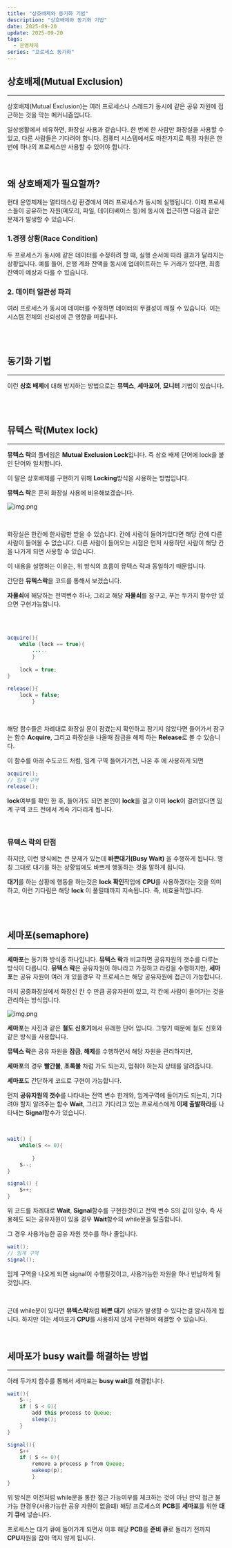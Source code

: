 ```yaml
---
title: "상호배제와 동기화 기법"
description: "상호배제와 동기화 기법"
date: 2025-09-20
update: 2025-09-20
tags:
  - 운영체제
series: "프로세스 동기화"
---
```


## 상호배제(Mutual Exclusion)

---

상호배제(Mutual Exclusion)는 여러 프로세스나 스레드가 동시에 같은 공유 자원에 접근하는 것을 막는 메커니즘입니다.

일상생활에서 비유하면, 화장실 사용과 같습니다.
한 번에 한 사람만 화장실을 사용할 수 있고, 다른 사람들은 기다려야 합니다.
컴퓨터 시스템에서도 마찬가지로 특정 자원은 한 번에 하나의 프로세스만 사용할 수 있어야 합니다.

<br>

## 왜 상호배제가 필요할까?
현대 운영체제는 멀티태스킹 환경에서 여러 프로세스가 동시에 실행됩니다.
이때 프로세스들이 공유하는 자원(메모리, 파일, 데이터베이스 등)에 동시에 접근하면 다음과 같은 문제가 발생할 수 있습니다.

### 1.경쟁 상황(Race Condition)

두 프로세스가 동시에 같은 데이터를 수정하려 할 때, 실행 순서에 따라 결과가 달라지는 상황입니다.
예를 들어, 은행 계좌 잔액을 동시에 업데이트하는 두 거래가 있다면, 최종 잔액이 예상과 다를 수 있습니다.

### 2. 데이터 일관성 파괴

여러 프로세스가 동시에 데이터를 수정하면 데이터의 무결성이 깨질 수 있습니다. 이는 시스템 전체의 신뢰성에 큰 영향을 미칩니다.

<br>
<br>

## 동기화 기법

---

이런 **상호 배제**에 대해 방지하는 방법으로는 **뮤텍스**, **세마포어**, **모니터** 기법이 있습니다.

<br>
<br>

## 뮤텍스 락(Mutex lock)

---

**뮤텍스 락**의 풀네임은 **Mutual Exclusion Lock**입니다. 즉 상호 배제 단어에 lock을 붙인 단어와 일치합니다.

이 말은 상호배제를 구현하기 위해 **Locking**방식을 사용하는 방법입니다.

**뮤텍스 락**은 흔히 화장실 사용에 비유해보겠습니다.

![img.png](toilet.png)

<br>

화장실은 한칸에 한사람만 받을 수 있습니다. 칸에 사람이 들어가있다면 해당 칸에 다른 사람이 들어올 수 없습니다.
다른 사람이 들어오는 시점은 먼저 사용하던 사람이 해당 칸을 나가게 되면 사용할 수 있습니다.

이 내용을 설명하는 이유는, 위 방식의 흐름이 뮤텍스 락과 동일하기 때문입니다.

간단한 **뮤텍스락**을 코드를 통해서 보겠습니다.

**자물쇠**에 해당하는 전역변수 하나, 그리고 해당 **자물쇠**를 잠구고, 푸는 두가지 함수만 있으면 구현가능합니다.

<br>
<br>

````java
acquire(){
    while (lock == true){
        .....
        }
    
    lock = true;
}
````

````java
release(){
    lock = false;
        }
````

<br>

해당 함수들은 차례대로 화장실 문이 잠겼는지 확인하고 잠기지 않았다면 들어가서 잠구는 함수 **Acquire**,
그리고 화장실을 나올때 잠금을 해제 하는 **Release**로 볼 수 있습니다.

이 함수를 아래 수도코드 처럼, 임계 구역 들어가기전, 나온 후 에 사용하게 되면

````java
acquire();
// 임계 구역
release();
````

**lock**여부를 확인 한 후, 들어가도 되면 본인이 **lock**을 걸고 이미 **lock**이 걸려있다면
임계 구역 코드 전에서 계속 기다리게 됩니다.

<br>

### 뮤텍스 락의 단점


하지만, 이런 방식에는 큰 문제가 있는데 **바쁜대기(Busy Wait)** 을 수행하게 됩니다.
명칭 그대로 대기를 하는 상황임에도 바쁘게 행동하는 것을 말하게 됩니다.

**대기**를 하는 상황에 행동을 하는것은 **lock 확인**작업에 **CPU**를 사용하겠다는 것을 의미하고,
이런 기다림은 해당 **lock** 이 풀릴떄까지 지속됩니다. 즉, 비효율적입니다.

<br>
<br>

## 세마포(semaphore)

---

**세마포**는 동기화 방식중 하나입니다. **뮤텍스 락**과 비교하면 공유자원의 갯수를 다루는 방식이 다릅니다.
**뮤텍스 락**은 공유자원이 하나라고 가정하고 라킹을 수행하지만, **세마포**는 공유 자원이 여러 개 있을경우
각 프로세스는 해당 공유자원에 접근이 가능합니다.

마치 공중화장실에서 화장신 칸 수 만큼 공유자원이 있고, 각 칸에 사람이 들어가는 것을 관리하는 방식입니다.

![img.png](semaphore.png)

**세마포**는 사진과 같은 **철도 신호기**에서 유래한 단어 입니다. 그렇기 때문에 철도 신호와 같은 방식을 사용합니다.

**뮤텍스 락**은 공유 자원을 **잠금**, **해제**를 수행하면서 해당 자원을 관리하지만,

**세마포**의 경우 **빨간불**, **초록불** 처럼 가도 되는지, 멈춰야 하는지 상태를 알려줍니다.

**세마포**도 간단하게 코드로 구현이 가능합니다.

먼저 **공유자원의 갯수**를 나타내는 전역 변수 한개와, 임계구역에 들어가도 되는지, 기다려야 할지 알려주는 함수 **Wait**,
그리고 기다리고 있는 프로세스에게 **이제 출발하라**를 나타내는 **Signal**함수가 있습니다.

<br>

````java
wait() {
    while(S <= 0){
        
        }
    S--;
}
````

````java
signal() {
    S++;
}
````

위 코드를 차례대로 **Wait**, **Signal**함수를 구현한것이고 전역 변수 S의 값이 양수, 즉 사용해도 되는
공유자원이 있을 경우 **Wait**함수의 while문을 탈출합니다.

그 경우 사용가능한 공유 자원 갯수를 하나 줄입니다.

````java
wait();
// 임계 구역
signal();
````

임계 구역을 나오게 되면 signal이 수행될것이고, 사용가능한 자원을 하나 반납하게 될것입니다.

<br>

근데 while문이 있다면 **뮤텍스락**처럼  **바쁜 대기** 상태가 발생할 수 있다는걸 암시하게 됩니다.
하지만 이는 세마포가 **CPU**를 사용하지 않게 구현하며 해결할 수 있습니다.

<br>

## 세마포가 busy wait를 해결하는 방법

---

아래 두가지 함수를 통해서 세마포는 **busy wait**를 해결합니다.

````java
wait(){
    S--;
    if ( S < 0){
        add this process to Queue;
        sleep();
    }
}
````

````java
signal(){
    S++
    if ( S <= 0){
        remove a process p from Queue;
        wakeup(p);
        }        
}
````
위 방식은 이전처럼 while문을 통한 접근 가능여부를 체크하는 것이 아닌 만약 접근 불가능 한경우(사용가능한 공유 자원이 없을떄)
해당 프로세스의 **PCB**를 **세마포**를 위한 **대기 큐**에 넣습니다.

프로세스는 대기 큐에 들어가게 되면서 이후 해당 **PCB**를 **준비 큐**로 돌리기 전까지 **CPU**자원을 잡아 먹지 않게 됩니다.







